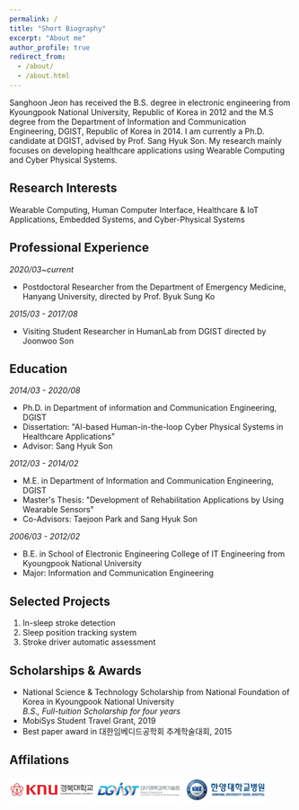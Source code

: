 ```yaml
---
permalink: /
title: "Short Biography"
excerpt: "About me"
author_profile: true
redirect_from: 
  - /about/
  - /about.html
---
```


Sanghoon Jeon has received the B.S. degree in electronic engineering from Kyoungpook National University, Republic of Korea in 2012 and the M.S degree from the Department of Information and Communication Engineering, DGIST, Republic of Korea in 2014. I am currently a Ph.D. candidate at DGIST, advised by Prof. Sang Hyuk Son. My research mainly focuses on developing healthcare applications using Wearable Computing and Cyber Physical Systems.


## Research Interests
Wearable Computing, Human Computer Interface, Healthcare & IoT Applications, Embedded Systems, and Cyber-Physical Systems

## Professional Experience
_2020/03~current_  
  * Postdoctoral Researcher from the  Department of Emergency Medicine, Hanyang University, directed by Prof. Byuk Sung Ko

_2015/03 - 2017/08_  
  * Visiting Student Researcher in HumanLab from DGIST directed by Joonwoo Son



## Education
_2014/03 - 2020/08_
  * Ph.D. in Department of information and Communication Engineering, DGIST
  * Dissertation: "AI-based Human-in-the-loop Cyber Physical Systems in Healthcare Applications"
  * Advisor: Sang Hyuk Son

_2012/03 - 2014/02_
  * M.E. in Department of Information and Communication Engineering, DGIST
  * Master's Thesis: "Development of Rehabilitation Applications by Using Wearable Sensors"
  * Co-Advisors: Taejoon Park and Sang Hyuk Son

_2006/03 - 2012/02_
  * B.E. in School of Electronic Engineering College of IT Engineering from Kyoungpook National University
  * Major: Information and Communication Engineering

## Selected Projects
  1. In-sleep stroke detection
  2. Sleep position tracking system
  3. Stroke driver automatic assessment

## Scholarships & Awards
  * National Science & Technology Scholarship from National Foundation of Korea in Kyoungpook National University <br>
    _B.S., Full-tuition Scholarship for four years_
  * MobiSys Student Travel Grant, 2019
  * Best paper award in 대한임베디드공학회 추계학술대회, 2015 

## Affilations
<img src="/images/l1.png" width="30%" height="20%"></img>
<img src="/images/l2.png" width="30%" height="20%"></img>
<img src="/images/l3.png" width="30%" height="20%"></img>

